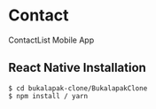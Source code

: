 # Contact
ContactList Mobile App 


## React Native Installation

```
$ cd bukalapak-clone/BukalapakClone
$ npm install / yarn
